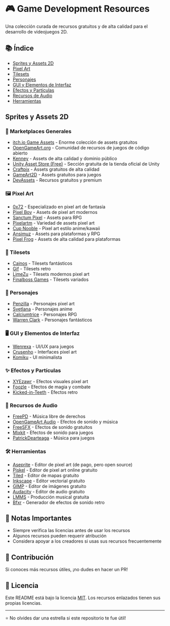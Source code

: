 # 🎮 Game Development Resources
Una colección curada de recursos gratuitos y de alta calidad para el desarrollo de videojuegos 2D.

## 📚 Índice
- [Sprites y Assets 2D](#sprites-y-assets-2d)
- [Pixel Art](#pixel-art)
- [Tilesets](#tilesets)
- [Personajes](#personajes)
- [GUI y Elementos de Interfaz](#gui-y-elementos-de-interfaz)
- [Efectos y Partículas](#efectos-y-partículas)
- [Recursos de Audio](#recursos-de-audio)
- [Herramientas](#herramientas)

## Sprites y Assets 2D

### 🎨 Marketplaces Generales
- [itch.io Game Assets](https://itch.io/game-assets/free) - Enorme colección de assets gratuitos
- [OpenGameArt.org](https://opengameart.org/) - Comunidad de recursos de juegos de código abierto
- [Kenney](https://kenney.nl/) - Assets de alta calidad y dominio público
- [Unity Asset Store (Free)](https://assetstore.unity.com/2d?price=0-0) - Sección gratuita de la tienda oficial de Unity
- [Craftpix](https://craftpix.net/freebies/) - Assets gratuitos de alta calidad
- [GameArt2D](https://www.gameart2d.com/freebies.html) - Assets gratuitos para juegos
- [DevAssets](https://devassets.com/) - Recursos gratuitos y premium

### 🖼️ Pixel Art
- [0x72](https://0x72.itch.io/) - Especializado en pixel art de fantasía
- [Pixel Boy](https://pixel-boy.itch.io/) - Assets de pixel art modernos
- [Sanctum Pixel](https://sanctumpixel.itch.io/) - Assets para RPG
- [Pixelartm](https://pixelartm.itch.io/) - Variedad de assets pixel art
- [Cup Nooble](https://cupnooble.itch.io/) - Pixel art estilo anime/kawaii
- [Ansimuz](https://ansimuz.itch.io/) - Assets para plataformas y RPG
- [Pixel Frog](https://pixelfrog-assets.itch.io/) - Assets de alta calidad para plataformas

### 🏰 Tilesets
- [Cainos](https://cainos.itch.io/) - Tilesets fantásticos
- [Gif](https://gif-superretroworld.itch.io/) - Tilesets retro
- [LimeZu](https://limezu.itch.io/) - Tilesets modernos pixel art
- [Finalboss Games](https://finalboss.itch.io/) - Tilesets variados

### 👾 Personajes
- [Penzilla](https://penzilla.itch.io/) - Personajes pixel art
- [Svetlana](https://svetlana.itch.io/) - Personajes anime
- [Calciumtrice](https://opengameart.org/users/calciumtrice) - Personajes RPG
- [Warren Clark](https://lionheart963.itch.io/) - Personajes fantásticos

### 🖥️ GUI y Elementos de Interfaz
- [Wenrexa](https://wenrexa.itch.io/) - UI/UX para juegos
- [Crusenho](https://crusenho.itch.io/) - Interfaces pixel art
- [Komiku](https://komiku.itch.io/) - UI minimalista

### ✨ Efectos y Partículas
- [XYEzawr](https://xyezawr.itch.io/) - Efectos visuales pixel art
- [Foozle](https://foozlecc.itch.io/) - Efectos de magia y combate
- [Kicked-in-Teeth](https://kicked-in-teeth.itch.io/) - Efectos retro

### 🎵 Recursos de Audio
- [FreePD](https://freepd.com/) - Música libre de derechos
- [OpenGameArt Audio](https://opengameart.org/art-search-advanced?keys=&field_art_type_tid%5B%5D=12) - Efectos de sonido y música
- [FreeSFX](https://freesfx.co.uk/) - Efectos de sonido gratuitos
- [Mixkit](https://mixkit.co/free-sound-effects/game/) - Efectos de sonido para juegos
- [PatrickDearteaga](https://patrickdearteaga.com/royalty-free-music/) - Música para juegos

### 🛠️ Herramientas
- [Aseprite](https://www.aseprite.org/) - Editor de pixel art (de pago, pero open source)
- [Piskel](https://www.piskelapp.com/) - Editor de pixel art online gratuito
- [Tiled](https://www.mapeditor.org/) - Editor de mapas gratuito
- [Inkscape](https://inkscape.org/) - Editor vectorial gratuito
- [GIMP](https://www.gimp.org/) - Editor de imágenes gratuito
- [Audacity](https://www.audacityteam.org/) - Editor de audio gratuito
- [LMMS](https://lmms.io/) - Producción musical gratuita
- [Bfxr](https://www.bfxr.net/) - Generador de efectos de sonido retro

## 📝 Notas Importantes
- Siempre verifica las licencias antes de usar los recursos
- Algunos recursos pueden requerir atribución
- Considera apoyar a los creadores si usas sus recursos frecuentemente

## 🤝 Contribución
Si conoces más recursos útiles, ¡no dudes en hacer un PR!

## 📄 Licencia
Este README está bajo la licencia [MIT](LICENSE). Los recursos enlazados tienen sus propias licencias.

---
⭐ No olvides dar una estrella si este repositorio te fue útil!
